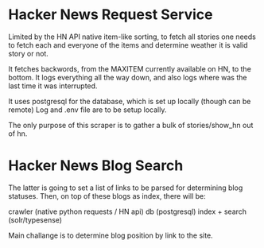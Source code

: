 # Hacker News Request Service

Limited by the HN API native item-like sorting, to fetch all stories one needs to fetch 
each and everyone of the items and determine weather it is valid story or not.

It fetches backwords, from the MAXITEM currently available on HN, to the bottom. It logs everything all the way down,
and also logs where was the last time it was interrupted.

It uses postgresql for the database, which is set up locally (though can be remote)
Log and .env file are to be setup locally.

The only purpose of this scraper is to gather a bulk of stories/show_hn out of hn. 


# Hacker News Blog Search

The latter is going to set a list of links to be parsed for determining blog statuses. Then, on top of these blogs as index, there will be:

crawler (native python requests / HN api)
db (postgresql)
index + search (solr/typesense)

Main challange is to determine blog position by link to the site.
